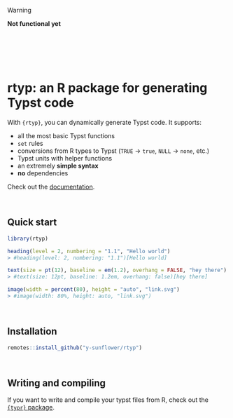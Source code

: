 > [!WARNING]  
> **Not functional yet**

<br>
<br>
<br>
<br>

# rtyp: an R package for generating Typst code

With `{rtyp}`, you can dynamically generate Typst code. It supports:

- all the most basic Typst functions
- `set` rules
- conversions from R types to Typst (`TRUE` -> `true`, `NULL` -> `none`, etc.)
- Typst units with helper functions
- an extremely **simple syntax**
- **no** dependencies

Check out the [documentation](https://y-sunflower.github.io/rtyp/).

<br>

## Quick start

```r
library(rtyp)

heading(level = 2, numbering = "1.1", "Hello world")
> #heading(level: 2, numbering: "1.1")[Hello world]

text(size = pt(12), baseline = em(1.2), overhang = FALSE, "hey there")
> #text(size: 12pt, baseline: 1.2em, overhang: false)[hey there]

image(width = percent(80), height = "auto", "link.svg")
> #image(width: 80%, height: auto, "link.svg")
```

<br>

## Installation

```r
remotes::install_github("y-sunflower/rtyp")
```

<br>

## Writing and compiling

If you want to write and compile your typst files from R, check out the [`{typr}` package](https://github.com/christopherkenny/typr/).
